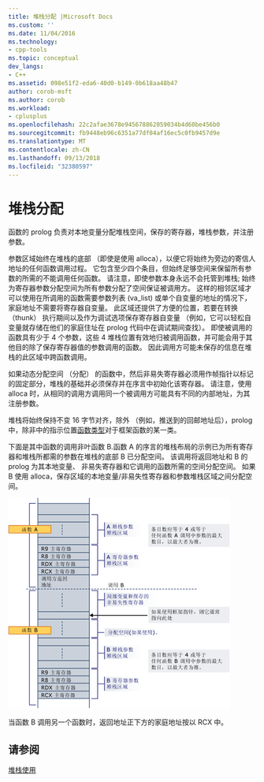 ```yaml
---
title: 堆栈分配 |Microsoft Docs
ms.custom: ''
ms.date: 11/04/2016
ms.technology:
- cpp-tools
ms.topic: conceptual
dev_langs:
- C++
ms.assetid: 098e51f2-eda6-40d0-b149-0b618aa48b47
author: corob-msft
ms.author: corob
ms.workload:
- cplusplus
ms.openlocfilehash: 22c2afae3678e945678862059034b4d60be456b0
ms.sourcegitcommit: fb9448eb96c6351a77df04af16ec5c0fb9457d9e
ms.translationtype: MT
ms.contentlocale: zh-CN
ms.lasthandoff: 09/13/2018
ms.locfileid: "32380597"
---
```

# <a name="stack-allocation"></a>堆栈分配
函数的 prolog 负责对本地变量分配堆栈空间，保存的寄存器，堆栈参数，并注册参数。  
  
 参数区域始终在堆栈的底部 （即使是使用 alloca），以便它将始终为旁边的寄信人地址的任何函数调用过程。 它包含至少四个条目，但始终足够空间来保留所有参数的所需的不能调用任何函数。 请注意，即使参数本身永远不会托管到堆栈; 始终为寄存器参数分配空间为所有参数分配了空间保证被调用方。 这样的相邻区域才可以使用在所调用的函数需要参数列表 (va_list) 或单个自变量的地址的情况下，家庭地址不需要将寄存器自变量。 此区域还提供了方便的位置，若要在转换 （thunk） 执行期间以及作为调试选项保存寄存器自变量 （例如，它可以轻松自变量就存储在他们的家庭住址在 prolog 代码中在调试期间查找）。 即使被调用的函数具有少于 4 个参数，这些 4 堆栈位置有效地归被调用函数，并可能会用于其他目的除了保存寄存器值的参数调用的函数。  因此调用方可能未保存的信息在堆栈的此区域中跨函数调用。  
  
 如果动态分配空间 （分配） 的函数中，然后非易失寄存器必须用作帧指针以标记的固定部分，堆栈的基础并必须保存并在序言中初始化该寄存器。 请注意，使用 alloca 时，从相同的调用方调用同一个被调用方可能具有不同的内部地址，为其注册参数。  
  
 堆栈将始终保持不变 16 字节对齐，除外 （例如，推送到的回邮地址后），prolog 中，除非中的指示位置[函数类型](../build/function-types.md)对于框架函数的某一类。  
  
 下面是其中函数的调用非叶函数 B.函数 A 的序言的堆栈布局的示例已为所有寄存器和堆栈所都需的参数在堆栈的底部 B 已分配空间。 该调用将返回地址和 B 的 prolog 为其本地变量、 非易失寄存器和它调用的函数所需的空间分配空间。 如果 B 使用 alloca，保存区域的本地变量/非易失性寄存器和参数堆栈区域之间分配空间。  
  
 ![AMD 转换示例](../build/media/vcamd_conv_ex_5.png "vcAmd_conv_ex_5")  
  
 当函数 B 调用另一个函数时，返回地址正下方的家庭地址按以 RCX 中。  
  
## <a name="see-also"></a>请参阅  
 [堆栈使用](../build/stack-usage.md)